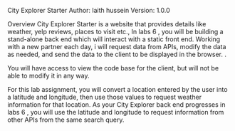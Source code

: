 City Explorer Starter
Author: laith hussein Version: 1.0.0

Overview
City Explorer Starter is a website that provides details like weather, yelp reviews, places to visit etc., In labs 6 , you will be building a stand-alone back end which will interact with a static front end. Working with a new partner each day, i will request data from  APIs, modify the data as needed, and send the data to the client to be displayed in the browser. .


You will have access to view the code base for the client, but will not be able to modify it in any way.

For this lab assignment, you will convert a location entered by the user into a latitude and longitude, then use those values to request weather information for that location. As your City Explorer back end progresses in labs 6 , you will use the latitude and longitude to request information from other APIs from the same search query.